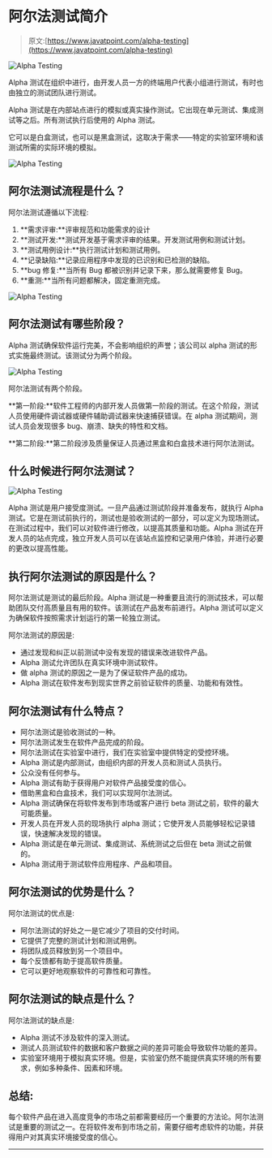 # 阿尔法测试简介

> 原文:[https://www.javatpoint.com/alpha-testing](https://www.javatpoint.com/alpha-testing)

![Alpha Testing](../Images/2f49e7424370c11549e40e06bf64e215.png)

Alpha 测试在组织中进行，由开发人员一方的终端用户代表小组进行测试，有时也由独立的测试团队进行测试。

Alpha 测试是在内部站点进行的模拟或真实操作测试。它出现在单元测试、集成测试等之后。所有测试执行后使用的 Alpha 测试。

它可以是白盒测试，也可以是黑盒测试，这取决于需求——特定的实验室环境和该测试所需的实际环境的模拟。

![Alpha Testing](../Images/21eea0d5875884f8b6f9fe8d1ebf0358.png)

## 阿尔法测试流程是什么？

阿尔法测试遵循以下流程:

1.  **需求评审:**评审规范和功能需求的设计
2.  **测试开发:**测试开发基于需求评审的结果。开发测试用例和测试计划。
3.  **测试用例设计:**执行测试计划和测试用例。
4.  **记录缺陷:**记录应用程序中发现的已识别和已检测的缺陷。
5.  **bug 修复:**当所有 Bug 都被识别并记录下来，那么就需要修复 Bug。
6.  **重测:**当所有问题都解决，固定重测完成。

![Alpha Testing](../Images/94d2c6f14f6d038caf121225d2a76dd2.png)

## 阿尔法测试有哪些阶段？

Alpha 测试确保软件运行完美，不会影响组织的声誉；该公司以 alpha 测试的形式实施最终测试。该测试分为两个阶段。

![Alpha Testing](../Images/4e9bdc2139d4bf83b276e2c8e3100e10.png)

阿尔法测试有两个阶段。

**第一阶段:**软件工程师的内部开发人员做第一阶段的测试。在这个阶段，测试人员使用硬件调试器或硬件辅助调试器来快速捕获错误。在 alpha 测试期间，测试人员会发现很多 bug、崩溃、缺失的特性和文档。

**第二阶段:**第二阶段涉及质量保证人员通过黑盒和白盒技术进行阿尔法测试。

## 什么时候进行阿尔法测试？

![Alpha Testing](../Images/ac7a542083399ef1416ff4a3ed2ddade.png)

Alpha 测试是用户接受度测试。一旦产品通过测试阶段并准备发布，就执行 Alpha 测试。它是在测试前执行的，测试也是验收测试的一部分，可以定义为现场测试。在测试过程中，我们可以对软件进行修改，以提高其质量和功能。Alpha 测试在开发人员的站点完成，独立开发人员可以在该站点监控和记录用户体验，并进行必要的更改以提高性能。

## 执行阿尔法测试的原因是什么？

阿尔法测试是测试的最后阶段。Alpha 测试是一种重要且流行的测试技术，可以帮助团队交付高质量且有用的软件。该测试在产品发布前进行。Alpha 测试可以定义为确保软件按照需求计划运行的第一轮独立测试。

阿尔法测试的原因是:

*   通过发现和纠正以前测试中没有发现的错误来改进软件产品。
*   Alpha 测试允许团队在真实环境中测试软件。
*   做 alpha 测试的原因之一是为了保证软件产品的成功。
*   Alpha 测试在软件发布到现实世界之前验证软件的质量、功能和有效性。

## 阿尔法测试有什么特点？

*   阿尔法测试是验收测试的一种。
*   阿尔法测试发生在软件产品完成的阶段。
*   阿尔法测试在实验室中进行，我们在实验室中提供特定的受控环境。
*   Alpha 测试是内部测试，由组织内部的开发人员和测试人员执行。
*   公众没有任何参与。
*   Alpha 测试有助于获得用户对软件产品接受度的信心。
*   借助黑盒和白盒技术，我们可以实现阿尔法测试。
*   Alpha 测试确保在将软件发布到市场或客户进行 beta 测试之前，软件的最大可能质量。
*   开发人员在开发人员的现场执行 alpha 测试；它使开发人员能够轻松记录错误，快速解决发现的错误。
*   Alpha 测试是在单元测试、集成测试、系统测试之后但在 beta 测试之前做的。
*   Alpha 测试用于测试软件应用程序、产品和项目。

## 阿尔法测试的优势是什么？

阿尔法测试的优点是:

*   阿尔法测试的好处之一是它减少了项目的交付时间。
*   它提供了完整的测试计划和测试用例。
*   将团队成员释放到另一个项目中。
*   每个反馈都有助于提高软件质量。
*   它可以更好地观察软件的可靠性和可靠性。

## 阿尔法测试的缺点是什么？

阿尔法测试的缺点是:

*   Alpha 测试不涉及软件的深入测试。
*   测试人员测试软件的数据和客户数据之间的差异可能会导致软件功能的差异。
*   实验室环境用于模拟真实环境。但是，实验室仍然不能提供真实环境的所有要求，例如多种条件、因素和环境。

## 总结:

每个软件产品在进入高度竞争的市场之前都需要经历一个重要的方法论。阿尔法测试是重要的测试之一。在将软件发布到市场之前，需要仔细考虑软件的功能，并获得用户对其真实环境接受度的信心。

* * *